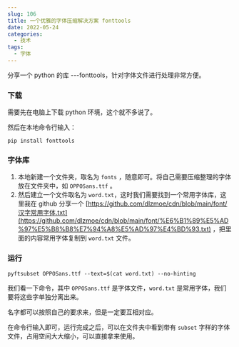 ```yaml
---
slug: 106
title: 一个优雅的字体压缩解决方案 fonttools
date: 2022-05-24
categories: 
  - 技术
tags: 
  - 字体
---
```



分享一个 python 的库 ---fonttools，针对字体文件进行处理非常方便。

### 下载
需要先在电脑上下载 python 环境，这个就不多说了。

然后在本地命令行输入：

```shell
pip install fonttools
```

### 字体库

1. 本地新建一个文件夹，取名为 `fonts` ，随意即可。将自己需要压缩整理的字体放在文件夹中，如 `OPPOSans.ttf` 。
2. 然后建立一个文件取名为 `word.txt`，这时我们需要找到一个常用字体库，这里我在 github 分享一个 [https://github.com/dlzmoe/cdn/blob/main/font/汉字常用字体.txt](https://github.com/dlzmoe/cdn/blob/main/font/%E6%B1%89%E5%AD%97%E5%B8%B8%E7%94%A8%E5%AD%97%E4%BD%93.txt) ，把里面的内容常用字体复制到 `word.txt` 文件。

### 运行


```shell
pyftsubset OPPOSans.ttf --text=$(cat word.txt) --no-hinting
```


我们看一下命令，其中 `OPPOSans.ttf` 是字体文件，`word.txt` 是常用字体，我们要将这些字单独分离出来。

名字都可以按照自己的要求来，但是一定要互相对应。


在命令行输入即可，运行完成之后，可以在文件夹中看到带有 `subset` 字样的字体文件，占用空间大大缩小，可以直接拿来使用。